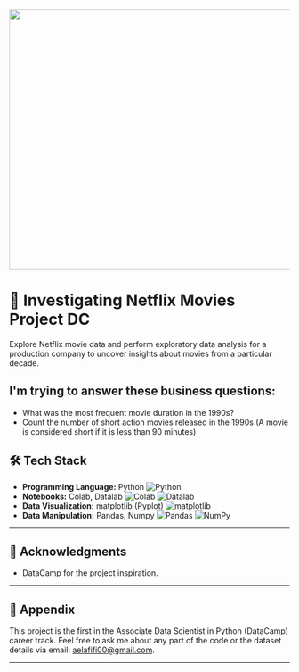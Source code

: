 <div style="text-align: center;">
  <img src="https://miro.medium.com/v2/resize:fit:2000/0*ohoJM_4muwfaHIA9" width="600" height="466">
</div>

# 🎥 Investigating Netflix Movies Project DC

Explore Netflix movie data and perform exploratory data analysis for a production company to uncover insights about movies from a particular decade.

<h2> I'm trying to answer these business questions: </h2>

<ul>
  <li>What was the most frequent movie duration in the 1990s?</li>
  <li> Count the number of short action movies released in the 1990s (A movie is considered short if it is less than 90 minutes)</li>
</ul>

## 🛠️ Tech Stack

-  **Programming Language:** Python ![Python](https://img.shields.io/badge/Python-3776AB?style=for-the-badge&logo=python&logoColor=white)
- **Notebooks:** Colab, Datalab ![Colab](https://img.shields.io/badge/Colab-F9AB00?style=for-the-badge&logo=google-colab&color=525252) ![Datalab](https://img.shields.io/badge/Datalab-4285F4?style=for-the-badge&logo=google&logoColor=white) 
- **Data Visualization:** matplotlib (Pyplot) ![matplotlib](https://img.shields.io/badge/matplotlib-ffffff?style=for-the-badge&logo=matplotlib&logoColor=black) 
-  **Data Manipulation:** Pandas, Numpy ![Pandas](https://img.shields.io/badge/Pandas-150458?style=for-the-badge&logo=pandas&logoColor=white) ![NumPy](https://img.shields.io/badge/NumPy-013243?style=for-the-badge&logo=numpy&logoColor=white)

---


## 🙏 Acknowledgments
- DataCamp for the project inspiration.

---

## 📄 Appendix

This project is the first in the Associate Data Scientist in Python (DataCamp) career track. Feel free to ask me about any part of the code or the dataset details via email: [aelafifi00@gmail.com](mailto:aelafifi00@gmail.com).

---
